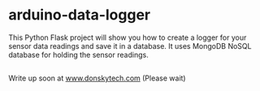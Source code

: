 # arduino-data-logger

This Python Flask project will show you how to create a logger for your sensor data readings and save it in a database. It uses MongoDB NoSQL database for holding the sensor readings.

##
Write up soon at www.donskytech.com (Please wait)
